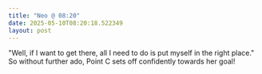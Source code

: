 ```yaml
---
title: "Neo @ 08:20"
date: 2025-05-10T08:20:18.522349
layout: post
---
```


"Well, if I want to get there, all I need to do is put myself in the right place." So without further ado, Point C sets off confidently towards her goal!